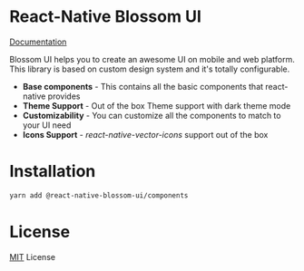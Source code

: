 # React-Native Blossom UI

[Documentation](https://docs-react-native-blossom-ui.vercel.app/)

Blossom UI helps you to create an awesome UI on mobile and web platform. This library is based on custom design system and it's totally configurable.

- **Base components** - This contains all the basic components that react-native provides
- **Theme Support** - Out of the box Theme support with dark theme mode
- **Customizability** - You can customize all the components to match to your UI need
- **Icons Support** - _react-native-vector-icons_ support out of the box

# Installation

```bash
yarn add @react-native-blossom-ui/components
```

# License

[MIT](LICENSE) License
